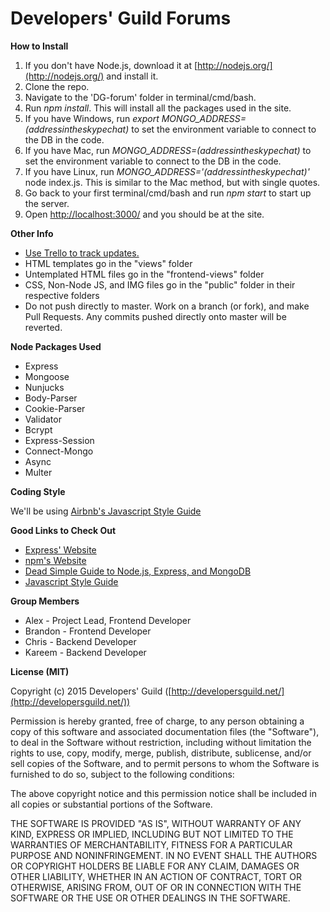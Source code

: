 # Developers' Guild Forums

**How to Install**

1. If you don't have Node.js, download it at [http://nodejs.org/](http://nodejs.org/) and install it.
2. Clone the repo.
3. Navigate to the 'DG-forum' folder in terminal/cmd/bash.
4. Run *npm install*. This will install all the packages used in the site.
5. If you have Windows, run *export MONGO_ADDRESS=(addressintheskypechat)* to set the environment variable to connect to the DB in the code.
6. If you have Mac, run *MONGO_ADDRESS=(addressintheskypechat)* to set the environment variable to connect to the DB in the code.
7. If you have Linux, run *MONGO_ADDRESS='(addressintheskypechat)'* node index.js. This is similar to the Mac method, but with single quotes.
8. Go back to your first terminal/cmd/bash and run *npm start* to start up the server.
9. Open [http://localhost:3000/](http://localhost:3000/) and you should be at the site.

**Other Info**

- [Use Trello to track updates.](https://trello.com/b/fBh5sEFF/developers-guild-forum)
- HTML templates go in the "views" folder
- Untemplated HTML files go in the "frontend-views" folder
- CSS, Non-Node JS, and IMG files go in the "public" folder in their respective folders
- Do not push directly to master. Work on a branch (or fork), and make Pull Requests. Any commits pushed directly onto master will be reverted.

**Node Packages Used**

- Express
- Mongoose
- Nunjucks
- Body-Parser
- Cookie-Parser
- Validator
- Bcrypt
- Express-Session
- Connect-Mongo
- Async
- Multer

**Coding Style**

We'll be using [Airbnb's Javascript Style Guide](https://github.com/airbnb/javascript)

**Good Links to Check Out**

- [Express' Website](http://expressjs.com/)
- [npm's Website](https://www.npmjs.com/)
- [Dead Simple Guide to Node.js, Express, and MongoDB](http://cwbuecheler.com/web/tutorials/2013/node-express-mongo/)
- [Javascript Style Guide](https://github.com/airbnb/javascript)

**Group Members**

- Alex - Project Lead, Frontend Developer
- Brandon - Frontend Developer
- Chris - Backend Developer
- Kareem - Backend Developer

**License (MIT)**

Copyright (c) 2015 Developers' Guild ([http://developersguild.net/](http://developersguild.net/))

Permission is hereby granted, free of charge, to any person obtaining
a copy of this software and associated documentation files (the
"Software"), to deal in the Software without restriction, including
without limitation the rights to use, copy, modify, merge, publish,
distribute, sublicense, and/or sell copies of the Software, and to
permit persons to whom the Software is furnished to do so, subject to
the following conditions:

The above copyright notice and this permission notice shall be
included in all copies or substantial portions of the Software.

THE SOFTWARE IS PROVIDED "AS IS", WITHOUT WARRANTY OF ANY KIND,
EXPRESS OR IMPLIED, INCLUDING BUT NOT LIMITED TO THE WARRANTIES OF
MERCHANTABILITY, FITNESS FOR A PARTICULAR PURPOSE AND
NONINFRINGEMENT. IN NO EVENT SHALL THE AUTHORS OR COPYRIGHT HOLDERS BE
LIABLE FOR ANY CLAIM, DAMAGES OR OTHER LIABILITY, WHETHER IN AN ACTION
OF CONTRACT, TORT OR OTHERWISE, ARISING FROM, OUT OF OR IN CONNECTION
WITH THE SOFTWARE OR THE USE OR OTHER DEALINGS IN THE SOFTWARE.
